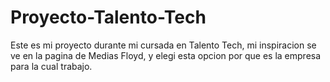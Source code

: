 # Proyecto-Talento-Tech
Este es mi proyecto durante mi cursada en Talento Tech, mi inspiracion se ve en la pagina de Medias Floyd, y elegi esta opcion por que es la empresa para la cual trabajo.
